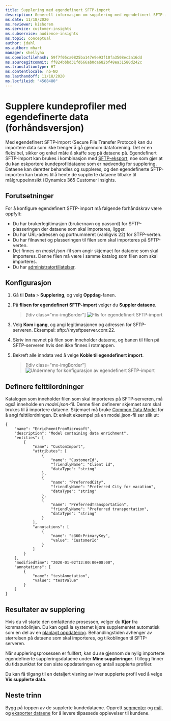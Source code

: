 ```yaml
---
title: Supplering med egendefinert SFTP-import
description: Generell informasjon om supplering med egendefinert SFTP-import.
ms.date: 11/18/2020
ms.reviewer: kishorem
ms.service: customer-insights
ms.subservice: audience-insights
ms.topic: conceptual
author: jdahl
ms.author: mhart
manager: shellyha
ms.openlocfilehash: 59f7f05ca0825ba147e9e93f10fa3508ec3a16dd
ms.sourcegitcommit: ff824bbbd31fd666ab0da682bf48ea31580d242c
ms.translationtype: HT
ms.contentlocale: nb-NO
ms.lasthandoff: 11/18/2020
ms.locfileid: "4568480"
---
```

# <a name="enrich-customer-profiles-with-custom-data-preview"></a>Supplere kundeprofiler med egendefinerte data (forhåndsversjon)

Med egendefinert SFTP-import (Secure File Transfer Protocol) kan du importere data som ikke trenger å gå gjennom dataforening. Det er en fleksibel, sikker og enkel måte å skaffe seg på dataene på. Egendefinert SFTP-import kan brukes i kombinasjon med [SFTP-eksport](export-sftp.md), noe som gjør at du kan eskportere kundeprofildataene som er nødvendig for supplering. Dataene kan deretter behandles og suppleres, og den egendefinerte SFTP-importen kan brukes til å hente de supplerte dataene tilbake til målgruppeinnsikt i Dynamics 365 Customer Insights.

## <a name="prerequisites"></a>Forutsetninger

For å konfigure egendefinert SFTP-import må følgende forhåndskrav være oppfylt:

- Du har brukerlegitimasjon (brukernavn og passord) for SFTP-plasseringen der dataene som skal importeres, ligger.
- Du har URL-adressen og portnummeret (vanligvis 22) for STFP-verten.
- Du har filnavnet og plasseringen til filen som skal importeres på SFTP-verten.
- Det finnes en *model.json*-fil som angir skjemaet for dataene som skal importeres. Denne filen må være i samme katalog som filen som skal importeres.
- Du har [administratortillatelser](permissions.md#administrator).

## <a name="configuration"></a>Konfigurasjon

1. Gå til **Data** > **Supplering**, og velg **Oppdag**-fanen.

1. På **flisen for egendefinert SFTP-import** velger du **Suppler dataene**.

   > [!div class="mx-imgBorder"]
   > ![Flis for egendefinert SFTP-import](media/SFTP_Custom_Import_tile.png "Flis for egendefinert SFTP-import")

1. Velg **Kom i gang**, og angi legitimasjonen og adressen for SFTP-serveren. Eksempel: sftp://mysftpserver.com:22.

1. Skriv inn navnet på filen som inneholder dataene, og banen til filen på SFTP-serveren hvis den ikke finnes i rotmappen.

1. Bekreft alle inndata ved å velge **Koble til egendefinert import**.

   > [!div class="mx-imgBorder"]
   > ![Undermeny for konfigurasjon av egendefinert SFTP-import](media/SFTP_Custom_Import_Configuration_flyout.png "Undermeny for konfigurasjon av egendefinert SFTP-import")

## <a name="defining-field-mappings"></a>Definere felttilordninger 

Katalogen som inneholder filen som skal importeres på SFTP-serveren, må også inneholde en *model.json*-fil. Denne filen definerer skjemaet som skal brukes til å importere dataene. Skjemaet må bruke [Common Data Model](https://docs.microsoft.com/common-data-model/) for å angi felttilordningen. Et enkelt eksempel på en model.json-fil ser slik ut:

```
{
    "name": "EnrichmentFromMicrosoft",
    "description": "Model containing data enrichment",
    "entities": [
        {
            "name": "CustomImport",
            "attributes": [
                {
                    "name": "CustomerId",
                    "friendlyName": "Client id",
                    "dataType": "string"
                },
                {
                    "name": "PreferredCity",
                    "friendlyName": "Preferred City for vacation",
                    "dataType": "string"
                },
                {
                    "name": "PreferredTransportation",
                    "friendlyName": "Preferred transportation",
                    "dataType": "string"
                }
            ],
            "annotations": [
                {
                    "name": "c360:PrimaryKey",
                    "value": "CustomerId"
                }
            ]
        }
    ],
    "modifiedTime": "2020-01-02T12:00:00+08:00",
    "annotations": [
        {
            "name": "testAnnotation",
            "value": "testValue"
        }
    ]
}
```

## <a name="enrichment-results"></a>Resultater av supplering

Hvis du vil starte den omfattende prosessen, velger du **Kjør** fra kommandolinjen. Du kan også la systemet kjøre supplementet automatisk som en del av en [planlagt oppdatering](system.md#schedule-tab). Behandlingstiden avhenger av størrelsen på dataene som skal importeres, og tilkoblingen til SFTP-serveren.

Når suppleringsprosessen er fullført, kan du se gjennom de nylig importerte egendefinerte suppleringsdataene under **Mine suppleringer**. I tillegg finner du tidspunktet for den siste oppdateringen og antall supplerte profiler.

Du kan få tilgang til en detaljert visning av hver supplerte profil ved å velge **Vis supplerte data**.

## <a name="next-steps"></a>Neste trinn

Bygg på toppen av de supplerte kundedataene. Opprett [segmenter](segments.md) og [mål](measures.md), og [eksporter dataene](export-destinations.md) for å levere tilpassede opplevelser til kundene.


